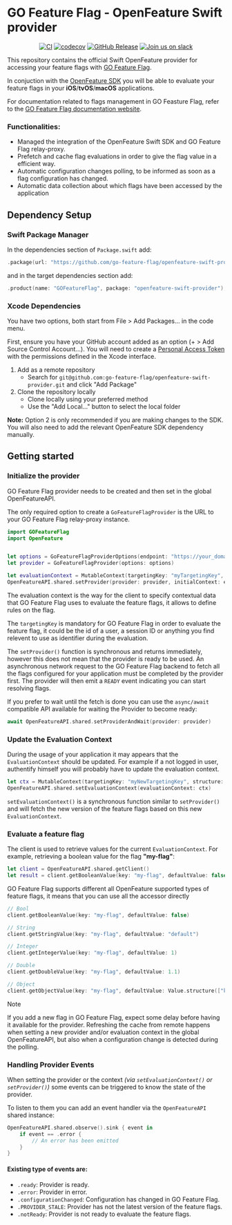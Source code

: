 # GO Feature Flag - OpenFeature Swift provider
<p align="center">
   <a href="https://github.com/go-feature-flag/openfeature-swift-provider/actions/workflows/swift.yaml"><img src="https://github.com/go-feature-flag/openfeature-swift-provider/actions/workflows/swift.yaml/badge.svg" alt="CI"></a>
   <a href="https://codecov.io/gh/go-feature-flag/openfeature-swift-provider"><img src="https://codecov.io/gh/go-feature-flag/openfeature-swift-provider/graph/badge.svg?token=G6BAIREGQN" alt="codecov"></a>
   <a href="https://github.com/go-feature-flag/openfeature-swift-provider/releases"><img src="https://img.shields.io/github/v/release/go-feature-flag/openfeature-swift-provider?label=Package%20version&amp;display_name=tag&amp;logo=Swift" alt="GitHub Release"></a>
   <a href="https://gofeatureflag.org/slack"><img src="https://img.shields.io/badge/join-us%20on%20slack-gray.svg?longCache=true&logo=slack&colorB=green" alt="Join us on slack"></a>
</p>

This repository contains the official Swift OpenFeature provider for accessing your feature flags with [GO Feature Flag](https://gofeatureflag.org).

In conjuction with the [OpenFeature SDK](https://openfeature.dev/docs/reference/concepts/provider) you will be able to evaluate your feature flags in your **iOS**/**tvOS**/**macOS** applications.

For documentation related to flags management in GO Feasture Flag, refer to the [GO Feature Flag documentation website](https://gofeatureflag.org/docs).

### Functionalities:
- Managed the integration of the OpenFeature Swift SDK and GO Feature Flag relay-proxy.
- Prefetch and cache flag evaluations in order to give the flag value in a efficient way.
- Automatic configuration changes polling, to be informed as soon as a flag configuration has changed.
- Automatic data collection about which flags have been accessed by the application


## Dependency Setup

### Swift Package Manager

In the dependencies section of `Package.swift` add:
```swift
.package(url: "https://github.com/go-feature-flag/openfeature-swift-provider.git", from: "0.1.0")
```

and in the target dependencies section add:
```swift
.product(name: "GOFeatureFlag", package: "openfeature-swift-provider"),  
```

### Xcode Dependencies

You have two options, both start from File > Add Packages... in the code menu.

First, ensure you have your GitHub account added as an option (+ > Add Source Control Account...). You will need to create a [Personal Access Token](https://github.com/settings/tokens) with the permissions defined in the Xcode interface.

1. Add as a remote repository
    * Search for `git@github.com:go-feature-flag/openfeature-swift-provider.git` and click "Add Package"
2. Clone the repository locally
    * Clone locally using your preferred method
    * Use the "Add Local..." button to select the local folder

**Note:** Option 2 is only recommended if you are making changes to the SDK. You will also need to add the relevant OpenFeature SDK dependency manually.

## Getting started

### Initialize the provider

GO Feature Flag provider needs to be created and then set in the global OpenFeatureAPI. 

The only required option to create a `GoFeatureFlagProvider` is the URL to your GO Feature Flag relay-proxy instance.

```swift
import GOFeatureFlag
import OpenFeature


let options = GoFeatureFlagProviderOptions(endpoint: "https://your_domain.io")
let provider = GoFeatureFlagProvider(options: options)

let evaluationContext = MutableContext(targetingKey: "myTargetingKey", structure: MutableStructure())
OpenFeatureAPI.shared.setProvider(provider: provider, initialContext: evaluationContext)
```

The evaluation context is the way for the client to specify contextual data that GO Feature Flag uses to evaluate the feature flags, it allows to define rules on the flag.

The `targetingKey` is mandatory for GO Feature Flag in order to evaluate the feature flag, it could be the id of a user, a session ID or anything you find relevent to use as identifier during the evaluation.

The `setProvider()` function is synchronous and returns immediately, however this does not mean that the provider is ready to be used. An asynchronous network request to the GO Feature Flag backend to fetch all the flags configured for your application must be completed by the provider first. The provider will then emit a `READY` event indicating you can start resolving flags.

If you prefer to wait until the fetch is done you can use the `async/await` compatible API available for waiting the Provider to become ready:

```swift
await OpenFeatureAPI.shared.setProviderAndWait(provider: provider)
```

### Update the Evaluation Context

During the usage of your application it may appears that the `EvaluationContext` should be updated. For example if a not logged in user, authentify himself you will probably have to update the evaluation context.

```swift
let ctx = MutableContext(targetingKey: "myNewTargetingKey", structure: MutableStructure())
OpenFeatureAPI.shared.setEvaluationContext(evaluationContext: ctx)
```

`setEvaluationContext()` is a synchronous function similar to `setProvider()` and will fetch the new version of the feature flags based on this new `EvaluationContext`.

### Evaluate a feature flag
The client is used to retrieve values for the current `EvaluationContext`. For example, retrieving a boolean value for the flag **"my-flag"**:

```swift
let client = OpenFeatureAPI.shared.getClient()
let result = client.getBooleanValue(key: "my-flag", defaultValue: false)
```

GO Feature Flag supports different all OpenFeature supported types of feature flags, it means that you can use all the accessor directly
```swift
// Bool
client.getBooleanValue(key: "my-flag", defaultValue: false)

// String
client.getStringValue(key: "my-flag", defaultValue: "default")

// Integer
client.getIntegerValue(key: "my-flag", defaultValue: 1)

// Double
client.getDoubleValue(key: "my-flag", defaultValue: 1.1)

// Object
client.getObjectValue(key: "my-flag", defaultValue: Value.structure(["key":Value.integer("1234")])
```

> [!NOTE]  
> If you add a new flag in GO Feature Flag, expect some delay before having it available for the provider.
> Refreshing the cache from remote happens when setting a new provider and/or evaluation context in the global OpenFeatureAPI, but also when a configuration change is detected during the polling.

### Handling Provider Events

When setting the provider or the context *(via `setEvaluationContext()` or `setProvider()`)* some events can be triggered to know the state of the provider.

To listen to them you can add an event handler via the `OpenFeatureAPI` shared instance:

```swift
OpenFeatureAPI.shared.observe().sink { event in
    if event == .error {
        // An error has been emitted
    }
}
```

#### Existing type of events are:
- `.ready`: Provider is ready.
- `.error`: Provider in error.
- `.configurationChanged`: Configuration has changed in GO Feature Flag.
- `.PROVIDER_STALE`: Provider has not the latest version of the feature flags.
- `.notReady`: Provider is not ready to evaluate the feature flags.

